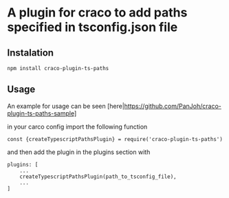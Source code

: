 # A plugin for craco to add paths specified in tsconfig.json file

## Instalation
    npm install craco-plugin-ts-paths

## Usage
An example for usage can be seen [here|https://github.com/PanJoh/craco-plugin-ts-paths-sample]

in your carco config import the following function

    const {createTypescriptPathsPlugin} = require('craco-plugin-ts-paths')

and then add the plugin in the plugins section with

    plugins: [
        ...
        createTypescriptPathsPlugin(path_to_tsconfig_file),
        ...
    ]

